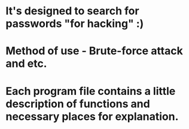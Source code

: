 # It's designed to search for passwords "for hacking" :)
# Method of use - Brute-force attack and etc.
# Each program file contains a little description of functions and necessary places for explanation.
